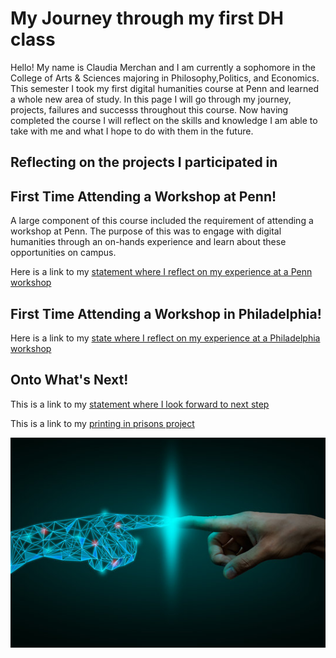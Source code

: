 # My Journey through my first DH class

Hello! My name is Claudia Merchan and I am currently a sophomore in the College of Arts & Sciences majoring in Philosophy,Politics, and Economics. This semester I took my first digital humanities course at Penn and learned a whole new area of study. In this page I will go through my journey, projects, failures and successs throughout this course. Now having completed the course I will reflect on the skills and knowledge I am able to take with me and what I hope to do with them in the future. 

## Reflecting on the projects I participated in 

## First Time Attending a Workshop at Penn!

A large component of this course included the requirement of attending a workshop at Penn. The purpose of this was to engage with digital humanities through an on-hands experience and learn about these opportunities on campus. 

Here is a link to my [statement where I reflect on my experience at a Penn workshop](reflectionpenn.md) 

## First Time Attending a Workshop in Philadelphia!

Here is a link to my [state where I reflect on my experience at a Philadelphia workshop](reflectionphiladelphia.md)

## Onto What's Next!

This is a link to my [statement where I look forward to next step](lookingforward.md)

This is a link to my [printing in prisons project](https://printinginprisons.org/blog/merchanc/) 

![example image](example.jpg)
